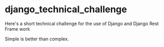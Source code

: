# django_technical_challenge
Here's a short technical challenge for the use of Django and Django Rest Frame work

Simple is better than complex.
